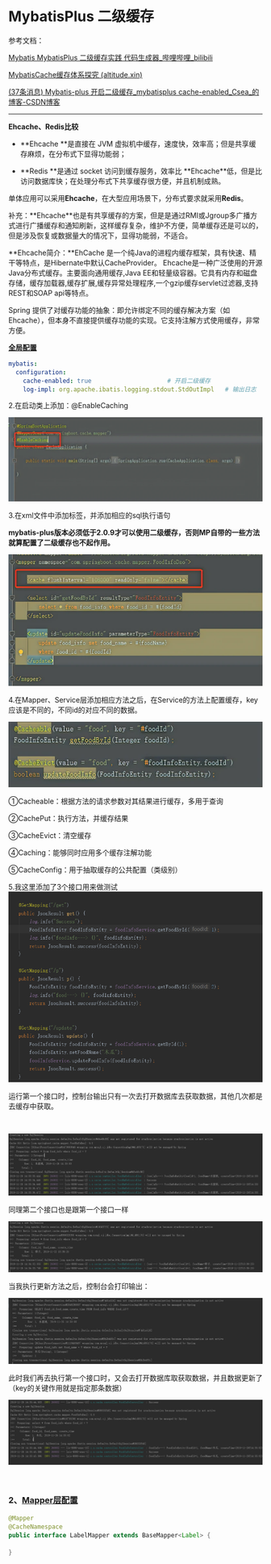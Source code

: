 # MybatisPlus 二级缓存

参考文档：

[Mybatis MybatisPlus 二级缓存实践 代码生成器_哔哩哔哩_bilibili](https://www.bilibili.com/video/BV1jF411n7VH/?spm_id_from=333.999.0.0&vd_source=9bfc54d2ed901f1eab04708cc346c2f5)

[MybatisCache缓存体系探究 (altitude.xin)](https://www.altitude.xin/blog/home/#/chapter/baf6de8cfd2db86a9decd1226e2a8e4f)

[(37条消息) Mybatis-plus 开启二级缓存_mybatisplus cache-enabled_Csea_的博客-CSDN博客](https://blog.csdn.net/qq_38494341/article/details/103382757)

---

**Ehcache、Redis比较**

* **Ehcache ​**是直接在 JVM 虚拟机中缓存，速度快，效率高；但是共享缓存麻烦，在分布式下显得功能弱；

* **Redis ​**是通过 socket 访问到缓存服务，效率比 **Ehcache ​**低，但是比访问数据库快；在处理分布式下共享缓存很方便，并且机制成熟。

 单体应用可以采用**Ehcache ​**，在大型应用场景下，分布式要求就采用**Redis ​**。

 补充：**Ehcache ​**也是有共享缓存的方案，但是是通过RMI或Jgroup多广播方式进行广播缓存和通知刷新，这样缓存复杂，维护不方便，简单缓存还是可以的，但是涉及恢复或数据量大的情况下，显得功能弱，不适合。  

**Ehcache简介：**EhCache 是一个纯Java的进程内缓存框架，具有快速、精干等特点，是Hibernate中默认CacheProvider。 Ehcache是一种广泛使用的开源Java分布式缓存。主要面向通用缓存,Java EE和轻量级容器。它具有内存和磁盘存储，缓存加载器,缓存扩展,缓存异常处理程序,一个gzip缓存servlet过滤器,支持REST和SOAP api等特点。

 Spring 提供了对缓存功能的抽象：即允许绑定不同的缓存解决方案（如Ehcache），但本身不直接提供缓存功能的实现。它支持注解方式使用缓存，非常方便。  

**[全局配置](https://www.altitude.xin/blog/home/#/chapter/baf6de8cfd2db86a9decd1226e2a8e4f?id=_1%E3%80%81%E5%85%A8%E5%B1%80%E9%85%8D%E7%BD%AE)**

```yml
mybatis:
  configuration:
    cache-enabled: true						# 开启二级缓存
    log-impl: org.apache.ibatis.logging.stdout.StdOutImpl	# 输出日志
```

2.在启动类上添加：@EnableCaching

![image](assets/MybatisPlus%20%E4%BA%8C%E7%BA%A7%E7%BC%93%E5%AD%98/image-20230307205251-ys7tc3s.png)​

 3.在xml文件中添加标签，并添加相应的sql执行语句

 **mybatis-plus版本必须低于2.0.9才可以使用二级缓存，否则MP自带的一些方法就算配置了二级缓存也不起作用。**

![image](assets/MybatisPlus%20%E4%BA%8C%E7%BA%A7%E7%BC%93%E5%AD%98/image-20230307205301-ci3ow8d.png)​

4.在Mapper、Service层添加相应方法之后，在Service的方法上配置缓存，key应该是不同的，不同id的对应不同的数据。

![image](assets/MybatisPlus%20%E4%BA%8C%E7%BA%A7%E7%BC%93%E5%AD%98/image-20230307205315-1db80oc.png)​

 ①Cacheable：根据方法的请求参数对其结果进行缓存，多用于查询

 ②CachePut：执行方法，并缓存结果

 ③CacheEvict：清空缓存

 ④Caching：能够同时应用多个缓存注解功能

 ⑤CacheConfig：用于抽取缓存的公共配置（类级别）

 5.我这里添加了3个接口用来做测试  
​![image](assets/MybatisPlus%20%E4%BA%8C%E7%BA%A7%E7%BC%93%E5%AD%98/image-20230307205350-pb7n9gf.png)

运行第一个接口时，控制台输出只有一次去打开数据库去获取数据，其他几次都是去缓存中获取。

‍

![image](assets/MybatisPlus%20%E4%BA%8C%E7%BA%A7%E7%BC%93%E5%AD%98/image-20230307205431-ryvnsla.png)​

同理第二个接口也是跟第一个接口一样

![image](assets/MybatisPlus%20%E4%BA%8C%E7%BA%A7%E7%BC%93%E5%AD%98/image-20230307205444-0c453ps.png)​

当我执行更新方法之后，控制台会打印输出：

![image](assets/MybatisPlus%20%E4%BA%8C%E7%BA%A7%E7%BC%93%E5%AD%98/image-20230307205451-lrt894i.png)​

此时我们再去执行第一个接口时，又会去打开数据库取获取数据，并且数据更新了（key的关键作用就是指定那条数据）

![image](assets/MybatisPlus%20%E4%BA%8C%E7%BA%A7%E7%BC%93%E5%AD%98/image-20230307205500-p7vknag.png)​

‍

### 2、[Mapper层配置](https://www.altitude.xin/blog/home/#/chapter/baf6de8cfd2db86a9decd1226e2a8e4f?id=_2%E3%80%81mapper%E5%B1%82%E9%85%8D%E7%BD%AE)

```java
@Mapper
@CacheNamespace
public interface LabelMapper extends BaseMapper<Label> {

}
```

‍

